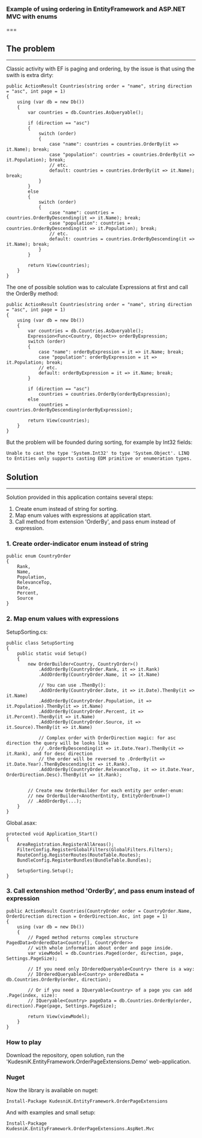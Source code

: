 ### Example of using ordering in EntityFramework and ASP.NET MVC with enums
===

## The problem
---


Classic activity with EF is paging and ordering, by the issue is that using the swith is extra dirty:
```
public ActionResult Countries(string order = "name", string direction = "asc", int page = 1)
{
    using (var db = new Db())
    { 
        var countries = db.Countries.AsQueryable();

        if (direction == "asc")
        {
            switch (order)
            {
                case "name": countries = countries.OrderBy(it => it.Name); break;
                case "population": countries = countries.OrderBy(it => it.Population); break;
                // etc.
                default: countries = countries.OrderBy(it => it.Name); break;
            }
        }
        else
        {
            switch (order)
            {
                case "name": countries = countries.OrderByDescending(it => it.Name); break;
                case "population": countries = countries.OrderByDescending(it => it.Population); break;
                // etc.
                default: countries = countries.OrderByDescending(it => it.Name); break;
            }
        }

        return View(countries);
    }
}
```

The one of possible solution was to calculate Expressions at first and call the OrderBy method:
```
public ActionResult Countries(string order = "name", string direction = "asc", int page = 1)
{
    using (var db = new Db())
    { 
        var countries = db.Countries.AsQueryable();
        Expression<Func<Country, Object>> orderByExpression;
        switch (order)
        {
            case "name": orderByExpression = it => it.Name; break;
            case "population": orderByExpression = it => it.Population; break;
            // etc.
            default: orderByExpression = it => it.Name; break;
        }

        if (direction == "asc")
            countries = countries.OrderBy(orderByExpression);
        else
            countries = countries.OrderByDescending(orderByExpression);

        return View(countries);
    }
}
```

But the problem will be founded during sorting, for example by Int32 fields: 
```
Unable to cast the type 'System.Int32' to type 'System.Object'. LINQ to Entities only supports casting EDM primitive or enumeration types.
```

## Solution
---

Solution provided in this application contains several steps:
1. Create enum instead of string for sorting.
2. Map enum values with expressions at application start.
3. Call method from extension 'OrderBy', and pass enum instead of expression.

### 1. Create order-indicator enum instead of string
```
public enum CountryOrder
{
    Rank,
    Name,
    Population,
    RelevanceTop,
    Date,
    Percent,
    Source
}
```

### 2. Map enum values with expressions

SetupSorting.cs:
```
public class SetupSorting
{
    public static void Setup()
    {
        new OrderBuilder<Country, CountryOrder>()
            .AddOrderBy(CountryOrder.Rank, it => it.Rank)
            .AddOrderBy(CountryOrder.Name, it => it.Name)

            // You can use .ThenBy():
            .AddOrderBy(CountryOrder.Date, it => it.Date).ThenBy(it => it.Name)
            .AddOrderBy(CountryOrder.Population, it => it.Population).ThenBy(it => it.Name)
            .AddOrderBy(CountryOrder.Percent, it => it.Percent).ThenBy(it => it.Name)
            .AddOrderBy(CountryOrder.Source, it => it.Source).ThenBy(it => it.Name)

            // Complex order with OrderDirection magic: for asc direction the query will be looks like
            // .OrderByDescending(it => it.Date.Year).ThenBy(it => it.Rank), and for desc direction
            // the order will be reversed to .OrderBy(it => it.Date.Year).ThenByDescending(it => it.Rank).
            .AddOrderBy(CountryOrder.RelevanceTop, it => it.Date.Year, OrderDirection.Desc).ThenBy(it => it.Rank);


        // Create new OrderBuilder for each entity per order-enum:
        // new OrderBuilder<AnotherEntity, EntityOrderEnum>()
        // .AddOrderBy(...);
    }
}
```

Global.asax:
```
protected void Application_Start()
{
    AreaRegistration.RegisterAllAreas();
    FilterConfig.RegisterGlobalFilters(GlobalFilters.Filters);
    RouteConfig.RegisterRoutes(RouteTable.Routes);
    BundleConfig.RegisterBundles(BundleTable.Bundles);

    SetupSorting.Setup();
}
```

### 3. Call extenshion method 'OrderBy', and pass enum instead of expression
```
public ActionResult Countries(CountryOrder order = CountryOrder.Name, OrderDirection direction = OrderDirection.Asc, int page = 1)
{
    using (var db = new Db())
    {
        // Paged method returns complex structure PagedData<OrderedData<Country[], CountryOrder>>
        // with whole information about order and page inside.
        var viewModel = db.Countries.Paged(order, direction, page, Settings.PageSize);
                
        // If you need only IOrderedQueryable<Country> there is a way:
        // IOrderedQueryable<Country> orderedData = db.Countries.OrderBy(order, direction);

        // Or if you need a IQueryable<Country> of a page you can add .Page(index, size):
        // IQueryable<Country> pageData = db.Countries.OrderBy(order, direction).Page(page, Settings.PageSize);

        return View(viewModel);
    }
}
```


### How to play

Download the repository, open solution, run the 'KudesniK.EntityFramework.OrderPageExtensions.Demo' web-application.

### Nuget

Now the library is available on nuget:
```
Install-Package KudesniK.EntityFramework.OrderPageExtensions
```
And with examples and small setup:
```
Install-Package KudesniK.EntityFramework.OrderPageExtensions.AspNet.Mvc
```